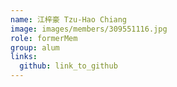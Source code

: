 ```yaml
---
name: 江梓豪 Tzu-Hao Chiang 
image: images/members/309551116.jpg 
role: formerMem
group: alum
links:
  github: link_to_github 
---
```


